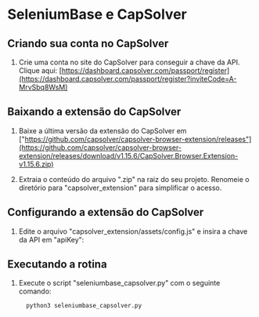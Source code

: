 # SeleniumBase e CapSolver

## Criando sua conta no CapSolver

1. Crie uma conta no site do CapSolver para conseguir a chave da API. Clique aqui: [https://dashboard.capsolver.com/passport/register](https://dashboard.capsolver.com/passport/register?inviteCode=A-MrvSbq8WsM)

## Baixando a extensão do CapSolver

1. Baixe a última versão da extensão do CapSolver em ["https://github.com/capsolver/capsolver-browser-extension/releases"](https://github.com/capsolver/capsolver-browser-extension/releases/download/v1.15.6/CapSolver.Browser.Extension-v1.15.6.zip)

2. Extraia o conteúdo do arquivo ".zip" na raiz do seu projeto. Renomeie o diretório para "capsolver_extension" para simplificar o acesso.

## Configurando a extensão do CapSolver

1. Edite o arquivo "capsolver_extension/assets/config.js" e insira a chave da API em "apiKey":

## Executando a rotina

1. Execute o script "seleniumbase_capsolver.py" com o seguinte comando:

    ```bash
      python3 seleniumbase_capsolver.py
    ```